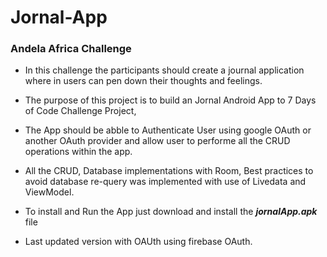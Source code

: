 # Jornal-App

### Andela Africa Challenge

* In this challenge the participants should create a journal application where in users can pen down their thoughts and feelings. 

* The purpose of this project is to build an Jornal Android App to 7 Days of Code Challenge Project,
* The App should be abble to Authenticate User using google OAuth or another OAuth provider and allow user to performe all the CRUD operations within the app. 

* All the CRUD, Database implementations with Room, Best practices to avoid database re-query was implemented with use of Livedata and ViewModel. 

* To install and Run the App just download and install the ***jornalApp.apk*** file

* Last updated version with OAUth using firebase OAuth.

